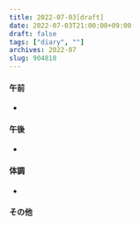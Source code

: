 ```yaml
---
title: 2022-07-03[draft]
date: 2022-07-03T21:00:00+09:00
draft: false
tags: ["diary", ""]
archives: 2022-07
slug: 904818
---
```

#### 午前
- 
#### 午後
- 
#### 体調
- 
#### その他